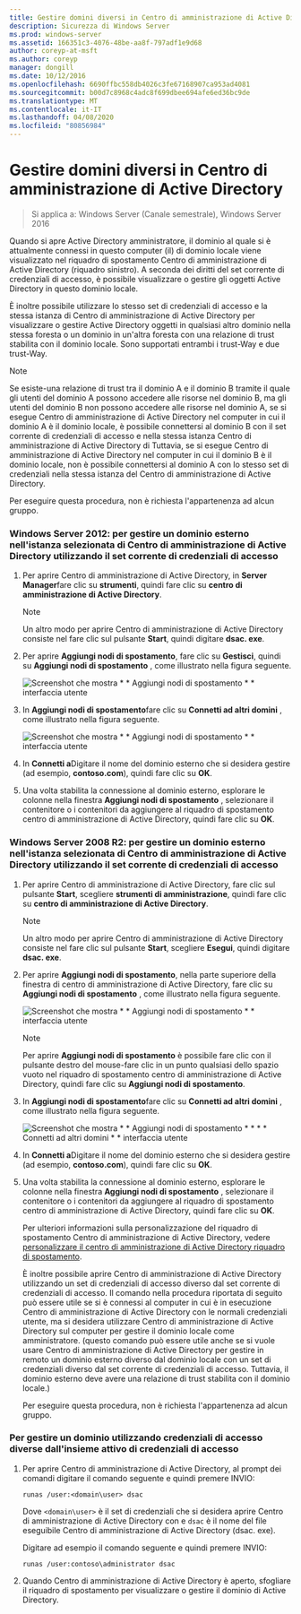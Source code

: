 ```yaml
---
title: Gestire domini diversi in Centro di amministrazione di Active Directory
description: Sicurezza di Windows Server
ms.prod: windows-server
ms.assetid: 166351c3-4076-48be-aa8f-797adf1e9d68
author: coreyp-at-msft
ms.author: coreyp
manager: dongill
ms.date: 10/12/2016
ms.openlocfilehash: 6690ffbc558db4026c3fe67168907ca953ad4081
ms.sourcegitcommit: b00d7c8968c4adc8f699dbee694afe6ed36bc9de
ms.translationtype: MT
ms.contentlocale: it-IT
ms.lasthandoff: 04/08/2020
ms.locfileid: "80856984"
---
```

# <a name="manage-different-domains-in-active-directory-administrative-center"></a>Gestire domini diversi in Centro di amministrazione di Active Directory

>Si applica a: Windows Server (Canale semestrale), Windows Server 2016

  Quando si apre Active Directory amministratore, il dominio al quale si è attualmente connessi in questo computer \(il\) di dominio locale viene visualizzato nel riquadro di spostamento Centro di amministrazione di Active Directory \(riquadro sinistro\). A seconda dei diritti del set corrente di credenziali di accesso, è possibile visualizzare o gestire gli oggetti Active Directory in questo dominio locale.

 È inoltre possibile utilizzare lo stesso set di credenziali di accesso e la stessa istanza di Centro di amministrazione di Active Directory per visualizzare o gestire Active Directory oggetti in qualsiasi altro dominio nella stessa foresta o un dominio in un'altra foresta con una relazione di trust stabilita con il dominio locale. Sono supportati entrambi i trust\-Way e due trust\-Way.

> [!NOTE]
>  Se esiste\-una relazione di trust tra il dominio A e il dominio B tramite il quale gli utenti del dominio A possono accedere alle risorse nel dominio B, ma gli utenti del dominio B non possono accedere alle risorse nel dominio A, se si esegue Centro di amministrazione di Active Directory nel computer in cui il dominio A è il dominio locale, è possibile connettersi al dominio B con il set corrente di credenziali di accesso e nella stessa istanza Centro di amministrazione di Active Directory di Tuttavia, se si esegue Centro di amministrazione di Active Directory nel computer in cui il dominio B è il dominio locale, non è possibile connettersi al dominio A con lo stesso set di credenziali nella stessa istanza del Centro di amministrazione di Active Directory.

 Per eseguire questa procedura, non è richiesta l'appartenenza ad alcun gruppo.

### <a name="windows-server-2012-to-manage-a-foreign-domain-in-the-selected-instance-of-active-directory-administrative-center-using-the-current-set-of-logon-credentials"></a>Windows Server 2012: per gestire un dominio esterno nell'istanza selezionata di Centro di amministrazione di Active Directory utilizzando il set corrente di credenziali di accesso

1.  Per aprire Centro di amministrazione di Active Directory, in **Server Manager**fare clic su **strumenti**, quindi fare clic su **centro di amministrazione di Active Directory**.

    > [!NOTE]
    >  Un altro modo per aprire Centro di amministrazione di Active Directory consiste nel fare clic sul pulsante **Start**, quindi digitare **dsac. exe**.

2.  Per aprire **Aggiungi nodi di spostamento**, fare clic su **Gestisci**, quindi su **Aggiungi nodi di spostamento** , come illustrato nella figura seguente.

     ![Screenshot che mostra * * Aggiungi nodi di spostamento * * interfaccia utente](media/ADDS_ADACAddNavNode.gif)

3.  In **Aggiungi nodi di spostamento**fare clic su **Connetti ad altri domini** , come illustrato nella figura seguente.

     ![Screenshot che mostra * * Aggiungi nodi di spostamento * * interfaccia utente](media/ADDS_ADACConnectToDomain.gif)

4.  In **Connetti a**Digitare il nome del dominio esterno che si desidera gestire \(ad esempio, **contoso.com**\), quindi fare clic su **OK**.

5.  Una volta stabilita la connessione al dominio esterno, esplorare le colonne nella finestra **Aggiungi nodi di spostamento** , selezionare il contenitore o i contenitori da aggiungere al riquadro di spostamento centro di amministrazione di Active Directory, quindi fare clic su **OK**.

### <a name="windows-server-2008-r2-to-manage-a-foreign-domain-in-the-selected-instance-of-active-directory-administrative-center-using-the-current-set-of-logon-credentials"></a>Windows Server 2008 R2: per gestire un dominio esterno nell'istanza selezionata di Centro di amministrazione di Active Directory utilizzando il set corrente di credenziali di accesso

1. Per aprire Centro di amministrazione di Active Directory, fare clic sul pulsante **Start**, scegliere **strumenti di amministrazione**, quindi fare clic su **centro di amministrazione di Active Directory**.

   > [!NOTE]
   >  Un altro modo per aprire Centro di amministrazione di Active Directory consiste nel fare clic sul pulsante **Start**, scegliere **Esegui**, quindi digitare **dsac. exe**.

2. Per aprire **Aggiungi nodi di spostamento**, nella parte superiore della finestra di centro di amministrazione di Active Directory, fare clic su **Aggiungi nodi di spostamento** , come illustrato nella figura seguente.

    ![Screenshot che mostra * * Aggiungi nodi di spostamento * * interfaccia utente](media/click_add_nav_nodes.gif)

   > [!NOTE]
   >  Per aprire **Aggiungi nodi di spostamento** è possibile fare clic con il pulsante destro del mouse\-fare clic in un punto qualsiasi dello spazio vuoto nel riquadro di spostamento centro di amministrazione di Active Directory, quindi fare clic su **Aggiungi nodi di spostamento**.

3. In **Aggiungi nodi di spostamento**fare clic su **Connetti ad altri domini** , come illustrato nella figura seguente.

    ![Screenshot che mostra * * Aggiungi nodi di spostamento * * * * Connetti ad altri domini * * interfaccia utente](media/add_nav_nodes.gif)

4. In **Connetti a**Digitare il nome del dominio esterno che si desidera gestire \(ad esempio, **contoso.com**\), quindi fare clic su **OK**.

5. Una volta stabilita la connessione al dominio esterno, esplorare le colonne nella finestra **Aggiungi nodi di spostamento** , selezionare il contenitore o i contenitori da aggiungere al riquadro di spostamento centro di amministrazione di Active Directory, quindi fare clic su **OK**.

   Per ulteriori informazioni sulla personalizzazione del riquadro di spostamento Centro di amministrazione di Active Directory, vedere [personalizzare il centro di amministrazione di Active Directory riquadro di spostamento](customize-the-active-directory-administrative-center-navigation-pane.md).

   È inoltre possibile aprire Centro di amministrazione di Active Directory utilizzando un set di credenziali di accesso diverso dal set corrente di credenziali di accesso. Il comando nella procedura riportata di seguito può essere utile se si è connessi al computer in cui è in esecuzione Centro di amministrazione di Active Directory con le normali credenziali utente, ma si desidera utilizzare Centro di amministrazione di Active Directory sul computer per gestire il dominio locale come amministratore. \(questo comando può essere utile anche se si vuole usare Centro di amministrazione di Active Directory per gestire in remoto un dominio esterno diverso dal dominio locale con un set di credenziali diverso dal set corrente di credenziali di accesso. Tuttavia, il dominio esterno deve avere una relazione di trust stabilita con il dominio locale.\)

   Per eseguire questa procedura, non è richiesta l'appartenenza ad alcun gruppo.

### <a name="to-manage-a-domain-using-logon-credentials-that-are-different-from-the-current-set-of-logon-credentials"></a>Per gestire un dominio utilizzando credenziali di accesso diverse dall'insieme attivo di credenziali di accesso

1.  Per aprire Centro di amministrazione di Active Directory, al prompt dei comandi digitare il comando seguente e quindi premere INVIO:

     `runas /user:<domain\user> dsac`

     Dove `<domain\user>` è il set di credenziali che si desidera aprire Centro di amministrazione di Active Directory con e `dsac` è il nome del file eseguibile Centro di amministrazione di Active Directory \(dsac. exe\).

     Digitare ad esempio il comando seguente e quindi premere INVIO:

     `runas /user:contoso\administrator dsac`

2.  Quando Centro di amministrazione di Active Directory è aperto, sfogliare il riquadro di spostamento per visualizzare o gestire il dominio di Active Directory.

  

